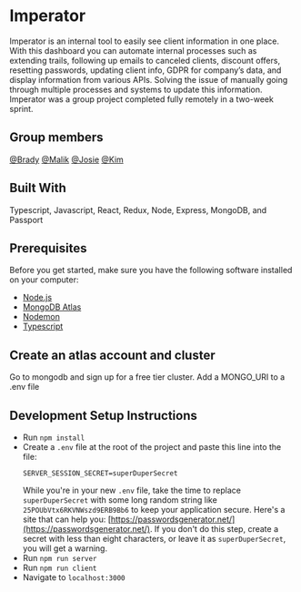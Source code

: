 # Imperator

Imperator is an internal tool to easily see client information in one place. With this dashboard you can automate internal processes such as extending trails, following up emails to canceled clients, discount offers, resetting passwords, updating client info, GDPR for company’s data, and display information from various APIs. Solving the issue of manually going through multiple processes and systems to update this information. Imperator was a group project completed fully remotely in a two-week sprint.

## Group members

[@Brady](https://github.com/bradybaker)
[@Malik](https://github.com/MalikElate)
[@Josie](https://github.com/freder48)
[@Kim](https://github.com/korchard)

## Built With

Typescript, Javascript, React, Redux, Node, Express, MongoDB, and Passport

## Prerequisites

Before you get started, make sure you have the following software installed on your computer:

- [Node.js](https://nodejs.org/en/)
- [MongoDB Atlas](https://www.mongodb.com/)
- [Nodemon](https://nodemon.io/)
- [Typescript](https://www.typescriptlang.org/)

## Create an atlas account and cluster

Go to mongodb and sign up for a free tier cluster. Add a MONGO_URI to a .env file

## Development Setup Instructions

- Run `npm install`
- Create a `.env` file at the root of the project and paste this line into the file:
  ```
  SERVER_SESSION_SECRET=superDuperSecret
  ```
  While you're in your new `.env` file, take the time to replace `superDuperSecret` with some long random string like `25POUbVtx6RKVNWszd9ERB9Bb6` to keep your application secure. Here's a site that can help you: [https://passwordsgenerator.net/](https://passwordsgenerator.net/). If you don't do this step, create a secret with less than eight characters, or leave it as `superDuperSecret`, you will get a warning.
- Run `npm run server`
- Run `npm run client`
- Navigate to `localhost:3000`
